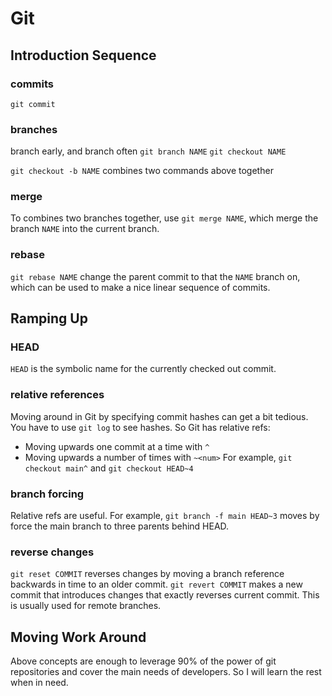 # Git

## Introduction Sequence

### commits
`git commit`

### branches
branch early, and branch often
`git branch NAME`
`git checkout NAME`

`git checkout -b NAME` combines two commands above together

### merge
To combines two branches together, use `git merge NAME`, which merge the branch
`NAME` into the current branch.

### rebase
`git rebase NAME` change the parent commit to that the `NAME` branch on, which can
be used to make a nice linear sequence of commits.

## Ramping Up

### HEAD
`HEAD` is the symbolic name for the currently checked out commit.

### relative references
Moving around in Git by specifying commit hashes can get a bit tedious. You have
to use `git log` to see hashes.
So Git has relative refs:
* Moving upwards one commit at a time with `^`
* Moving upwards a number of times with `~<num>`
For example, `git checkout main^` and `git checkout HEAD~4`

### branch forcing
Relative refs are useful. For example, `git branch -f main HEAD~3` moves by force
the main branch to three parents behind HEAD.

### reverse changes
`git reset COMMIT` reverses changes by moving a branch reference backwards in
time to an older commit.
`git revert COMMIT` makes a new commit that introduces changes that exactly
reverses current commit. This is usually used for remote branches.

## Moving Work Around
Above concepts are enough to leverage 90% of the power of git repositories and
cover the main needs of developers. So I will learn the rest when in need.
